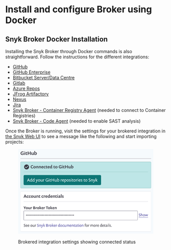 # Install and configure Broker using Docker

## Snyk Broker Docker Installation

Installing the Snyk Broker through Docker commands is also straightforward. Follow the instructions for the different integrations:

* [GitHub](../../../snyk-broker-set-up-examples/broker-example-set-up-snyk-broker-with-github.md)
* [GitHub Enterprise](../../../snyk-broker-set-up-examples/setup-broker-with-github-enterprise.md)
* [Bitbucket Server/Data Centre](../../../snyk-broker-set-up-examples/data-center.md)
* [Gitlab](../../../snyk-broker-set-up-examples/setup-broker-with-gitlab.md)
* [Azure Repos](../../../snyk-broker-set-up-examples/setup-broker-with-azure-repos.md)
* [JFrog Artifactory](https://github.com/snyk/broker#artifactory)
* [Nexus](https://github.com/snyk/broker#nexus-3)
* [Jira](../../../snyk-broker-set-up-examples/setup-broker-with-jira.md)
* [Snyk Broker - Container Registry Agent](../../../snyk-broker-container-registry-agent/) (needed to connect to Container Registries)
* [Snyk Broker - Code Agent](../../../snyk-broker-code-agent/) (needed to enable SAST analysis)

Once the Broker is running, visit the settings for your brokered integration in [the Snyk Web UI](https://app.snyk.io) to see a message like the following and start importing projects:

<figure><img src="../../../../../.gitbook/assets/image (60) (2).png" alt="Brokered integration settings showing connected status"><figcaption><p>Brokered integration settings showing connected status</p></figcaption></figure>
